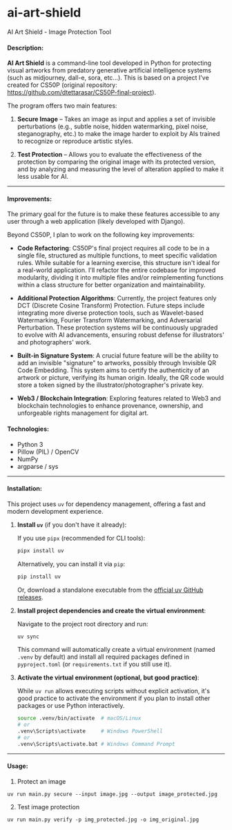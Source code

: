 # ai-art-shield
AI Art Shield - Image Protection Tool

#### Description:
**AI Art Shield** is a command-line tool developed in Python for protecting visual artworks from predatory generative artificial intelligence systems (such as midjourney, dall-e, sora, etc...). This is based on a project I've created for CS50P (original repository: https://github.com/dtettarasar/CS50P-final-project).

The program offers two main features:

1. **Secure Image** – Takes an image as input and applies a set of invisible perturbations (e.g., subtle noise, hidden watermarking, pixel noise, steganography, etc.) to make the image harder to exploit by AIs trained to recognize or reproduce artistic styles.

2. **Test Protection** – Allows you to evaluate the effectiveness of the protection by comparing the original image with its protected version, and by analyzing and measuring the level of alteration applied to make it less usable for AI.

---

#### Improvements:

The primary goal for the future is to make these features accessible to any user through a web application (likely developed with Django).

Beyond CS50P, I plan to work on the following key improvements:

- **Code Refactoring**: CS50P's final project requires all code to be in a single file, structured as multiple functions, to meet specific validation rules. While suitable for a learning exercise, this structure isn't ideal for a real-world application. I'll refactor the entire codebase for improved modularity, dividing it into multiple files and/or reimplementing functions within a class structure for better organization and maintainability.

- **Additional Protection Algorithms**: Currently, the project features only DCT (Discrete Cosine Transform) Protection. Future steps include integrating more diverse protection tools, such as Wavelet-based Watermarking, Fourier Transform Watermarking, and Adversarial Perturbation. These protection systems will be continuously upgraded to evolve with AI advancements, ensuring robust defense for illustrators' and photographers' work.

- **Built-in Signature System**: A crucial future feature will be the ability to add an invisible "signature" to artworks, possibly through Invisible QR Code Embedding. This system aims to certify the authenticity of an artwork or picture, verifying its human origin. Ideally, the QR code would store a token signed by the illustrator/photographer's private key.

- **Web3 / Blockchain Integration**: Exploring features related to Web3 and blockchain technologies to enhance provenance, ownership, and unforgeable rights management for digital art.

#### Technologies:
- Python 3
- Pillow (PIL) / OpenCV
- NumPy
- argparse / sys

---

#### Installation:

This project uses `uv` for dependency management, offering a fast and modern development experience.

1.  **Install `uv`** (if you don't have it already):

    If you use `pipx` (recommended for CLI tools):
    ```bash
    pipx install uv
    ```
    Alternatively, you can install it via `pip`:
    ```bash
    pip install uv
    ```
    Or, download a standalone executable from the [official uv GitHub releases](https://github.com/astral-sh/uv/releases).

2.  **Install project dependencies and create the virtual environment**:

    Navigate to the project root directory and run:
    ```bash
    uv sync
    ```
    This command will automatically create a virtual environment (named `.venv` by default) and install all required packages defined in `pyproject.toml` (or `requirements.txt` if you still use it).

3.  **Activate the virtual environment (optional, but good practice)**:

    While `uv run` allows executing scripts without explicit activation, it's good practice to activate the environment if you plan to install other packages or use Python interactively.
    ```bash
    source .venv/bin/activate  # macOS/Linux
    # or
    .venv\Scripts\activate     # Windows PowerShell
    # or
    .venv\Scripts\activate.bat # Windows Command Prompt
    ```

---

#### Usage:

1. Protect an image

```
uv run main.py secure --input image.jpg --output image_protected.jpg
```

2. Test image protection

```
uv run main.py verify -p img_protected.jpg -o img_original.jpg
```
